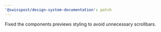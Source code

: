 ```yaml
---
'@swisspost/design-system-documentation': patch
---
```


Fixed the components previews styling to avoid unnecessary scrollbars.
